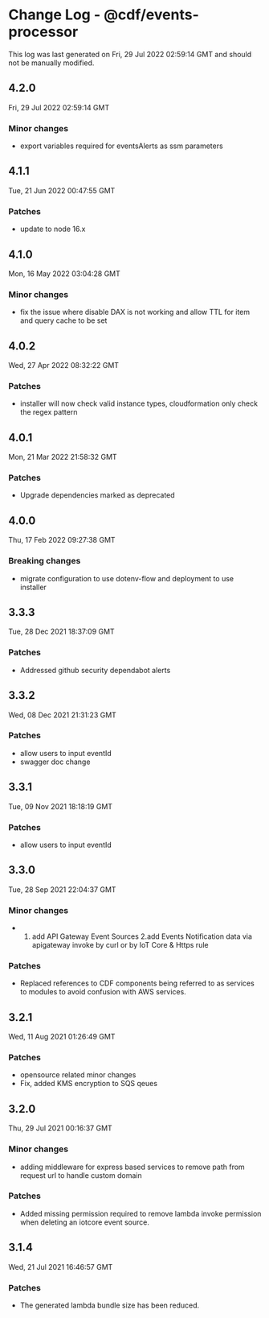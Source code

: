 # Change Log - @cdf/events-processor

This log was last generated on Fri, 29 Jul 2022 02:59:14 GMT and should not be manually modified.

## 4.2.0
Fri, 29 Jul 2022 02:59:14 GMT

### Minor changes

- export variables required for eventsAlerts as ssm parameters

## 4.1.1
Tue, 21 Jun 2022 00:47:55 GMT

### Patches

- update to node 16.x

## 4.1.0
Mon, 16 May 2022 03:04:28 GMT

### Minor changes

- fix the issue where disable DAX is not working and allow TTL for item and query cache to be set

## 4.0.2
Wed, 27 Apr 2022 08:32:22 GMT

### Patches

- installer will now check valid instance types, cloudformation only check the regex pattern

## 4.0.1
Mon, 21 Mar 2022 21:58:32 GMT

### Patches

- Upgrade dependencies marked as deprecated

## 4.0.0
Thu, 17 Feb 2022 09:27:38 GMT

### Breaking changes

- migrate configuration to use dotenv-flow and deployment to use installer

## 3.3.3
Tue, 28 Dec 2021 18:37:09 GMT

### Patches

- Addressed github security dependabot alerts

## 3.3.2
Wed, 08 Dec 2021 21:31:23 GMT

### Patches

- allow users to input eventId
- swagger doc change

## 3.3.1
Tue, 09 Nov 2021 18:18:19 GMT

### Patches

- allow users to input eventId

## 3.3.0
Tue, 28 Sep 2021 22:04:37 GMT

### Minor changes

- 1. add API Gateway Event Sources 2.add Events Notification data via apigateway invoke by curl or by IoT Core & Https rule

### Patches

- Replaced references to CDF components being referred to as services to modules to avoid confusion with AWS services.

## 3.2.1
Wed, 11 Aug 2021 01:26:49 GMT

### Patches

- opensource related minor changes
- Fix, added KMS encryption to SQS qeues

## 3.2.0
Thu, 29 Jul 2021 00:16:37 GMT

### Minor changes

- adding middleware for express based services to remove path from request url to handle custom domain

### Patches

- Added missing permission required to remove lambda invoke permission when deleting an iotcore event source.

## 3.1.4
Wed, 21 Jul 2021 16:46:57 GMT

### Patches

- The generated lambda bundle size has been reduced.

